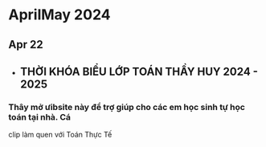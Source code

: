 # AprilMay 2024

## Apr 22

- ## THỜI KHÓA BIỂU LỚP TOÁN THẦY HUY 2024 - 2025

### Thây mở ưibsite này để trợ giúp cho các em học sinh tự học toán tại nhà. Cá
 clip làm quen với Toán Thực Tế 
